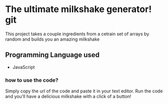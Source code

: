 # The ultimate milkshake generator! git #

This project takes a couple ingredients from a cetrain set of arrays by random and builds you an amazing milkshake

## Programming Language used ##

* JavaScript

### how to use the code? ###

Simply copy the url of the code and paste it in your text editor. Run the code and you'll have a delicious milkshake with a click of a button!